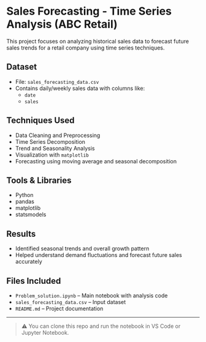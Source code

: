 # Sales Forecasting - Time Series Analysis (ABC Retail)

This project focuses on analyzing historical sales data to forecast future sales trends for a retail company using time series techniques.

## Dataset
- File: `sales_forecasting_data.csv`
- Contains daily/weekly sales data with columns like:
  - `date`
  - `sales`

## Techniques Used
- Data Cleaning and Preprocessing
- Time Series Decomposition
- Trend and Seasonality Analysis
- Visualization with `matplotlib`
- Forecasting using moving average and seasonal decomposition

## Tools & Libraries
- Python
- pandas
- matplotlib
- statsmodels

## Results
- Identified seasonal trends and overall growth pattern
- Helped understand demand fluctuations and forecast future sales accurately

## Files Included
- `Problem_solution.ipynb` – Main notebook with analysis code
- `sales_forecasting_data.csv` – Input dataset
- `README.md` – Project documentation

---

> ⚠️ You can clone this repo and run the notebook in VS Code or Jupyter Notebook.

